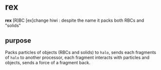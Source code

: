 # rex

**rex** [R]BC [ex]change hiwi : despite the name it packs both RBCs
and "solids"

## purpose

Packs particles of objects (RBCs and solids) to `halo`, sends each
fragments of `halo` to another processor, each fragment interacts with
particles and objects, sends a force of a fragment back.
